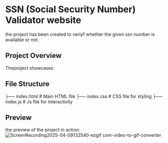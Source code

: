 # SSN (Social Security Number) Validator website

the project has been created to veriyf whether the given ssn number is available or not.

## Project Overview
Theproject showcases:

## File Structure
├── index.html          # Main HTML file
├── index.css           # CSS file for styling
├── index.js            # Js file for interactivity

## Preview
the preview of the project in action:
![ScreenRecording2025-04-09132540-ezgif com-video-to-gif-converter](https://github.com/user-attachments/assets/cd4e5da8-0565-4004-98c6-46ab0bd5b5d9)
